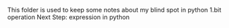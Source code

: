 This folder is used to keep some notes about my blind spot in python
1.bit operation
Next Step: expression in python
